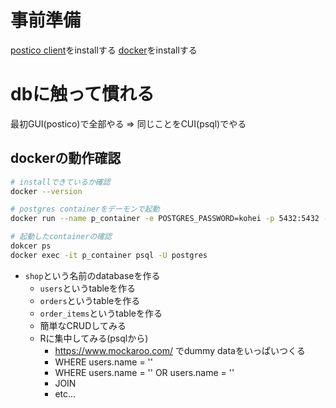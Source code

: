 # 事前準備

[postico client](https://eggerapps.at/postico/)をinstallする
[docker](https://docs.docker.com/docker-for-mac/install/)をinstallする

# dbに触って慣れる

最初GUI(postico)で全部やる => 同じことをCUI(psql)でやる

## dockerの動作確認

``` sh
# installできているか確認
docker --version

# postgres containerをデーモンで起動
docker run --name p_container -e POSTGRES_PASSWORD=kohei -p 5432:5432 -d postgres

# 起動したcontainerの確認
dokcer ps
docker exec -it p_container psql -U postgres
```

- `shop`という名前のdatabaseを作る
  - `users`というtableを作る
  - `orders`というtableを作る
  - `order_items`というtableを作る
  - 簡単なCRUDしてみる
  - Rに集中してみる(psqlから)
    - https://www.mockaroo.com/ でdummy dataをいっぱいつくる
    - WHERE users.name = ''
    - WHERE users.name = '' OR users.name = ''
    - JOIN
    - etc...
